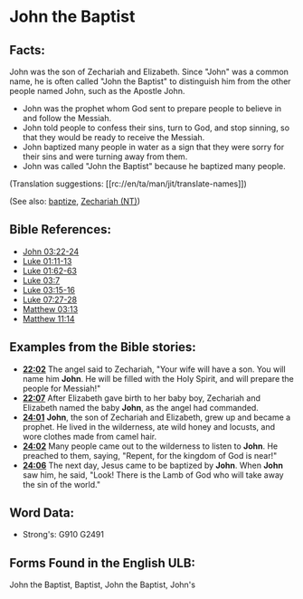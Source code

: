 # John the Baptist

## Facts:

John was the son of Zechariah and Elizabeth. Since "John" was a common name, he is often called "John the Baptist" to distinguish him from the other people named John, such as the Apostle John.

* John was the prophet whom God sent to prepare people to believe in and follow the Messiah.
* John told people to confess their sins, turn to God, and stop sinning, so that they would be ready to receive the Messiah.
* John baptized many people in water as a sign that they were sorry for their sins and were turning away from them.
* John was called "John the Baptist" because he baptized many people.

(Translation suggestions: [[rc://en/ta/man/jit/translate-names]])

(See also: [baptize](../kt/baptize.md), [Zechariah (NT)](../names/zechariahnt.md))

## Bible References:

* [John 03:22-24](rc://en/tn/help/jhn/03/22)
* [Luke 01:11-13](rc://en/tn/help/luk/01/11)
* [Luke 01:62-63](rc://en/tn/help/luk/01/62)
* [Luke 03:7](rc://en/tn/help/luk/03/07)
* [Luke 03:15-16](rc://en/tn/help/luk/03/15)
* [Luke 07:27-28](rc://en/tn/help/luk/07/27)
* [Matthew 03:13](rc://en/tn/help/mat/03/13)
* [Matthew 11:14](rc://en/tn/help/mat/11/14)

## Examples from the Bible stories:

* __[22:02](rc://en/tn/help/obs/22/02)__ The angel said to Zechariah, "Your wife will have a son. You will name him __John__. He will be filled with the Holy Spirit, and will prepare the people for Messiah!"
* __[22:07](rc://en/tn/help/obs/22/07)__ After Elizabeth gave birth to her baby boy, Zechariah and Elizabeth named the baby __John__, as the angel had commanded.
* __[24:01](rc://en/tn/help/obs/24/01)__ __John__, the son of Zechariah and Elizabeth, grew up and became a prophet. He lived in the wilderness, ate wild honey and locusts, and wore clothes made from camel hair.
* __[24:02](rc://en/tn/help/obs/24/02)__ Many people came out to the wilderness to listen to __John__. He preached to them, saying, "Repent, for the kingdom of God is near!"
* __[24:06](rc://en/tn/help/obs/24/06)__ The next day, Jesus came to be baptized by __John__. When __John__ saw him, he said, "Look! There is the Lamb of God who will take away the sin of the world."

## Word Data:

* Strong's: G910 G2491

## Forms Found in the English ULB:

John the Baptist, Baptist, John the Baptist, John's
